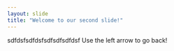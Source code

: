 ```yaml
---
layout: slide
title: "Welcome to our second slide!"
---
```

sdfdsfsdfdsfsdfsdfsdfdsf
Use the left arrow to go back!

